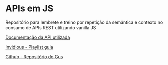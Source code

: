 # APIs em JS
Repositório para lembrete e treino por repetição da semântica e contexto no consumo de APIs REST utilizando vanilla JS

[Documentação da API utilizada](https://rickandmortyapi.com/documentation/)

[Invidious - Playlist guia](https://vid.puffyan.us/playlist?list=PLylCwvNCtoakgK--mQ8SnKSQS5EnTE2hZ)

[Github - Repositório do Gus](https://github.com/gus-caetano/rick-and-morty-api)